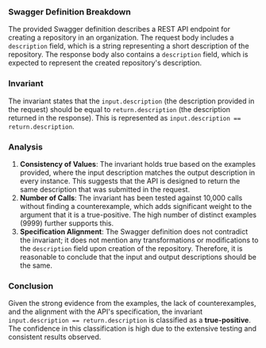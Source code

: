 ### Swagger Definition Breakdown
The provided Swagger definition describes a REST API endpoint for creating a repository in an organization. The request body includes a `description` field, which is a string representing a short description of the repository. The response body also contains a `description` field, which is expected to represent the created repository's description.

### Invariant
The invariant states that the `input.description` (the description provided in the request) should be equal to `return.description` (the description returned in the response). This is represented as `input.description == return.description`.

### Analysis
1. **Consistency of Values**: The invariant holds true based on the examples provided, where the input description matches the output description in every instance. This suggests that the API is designed to return the same description that was submitted in the request.
2. **Number of Calls**: The invariant has been tested against 10,000 calls without finding a counterexample, which adds significant weight to the argument that it is a true-positive. The high number of distinct examples (9999) further supports this.
3. **Specification Alignment**: The Swagger definition does not contradict the invariant; it does not mention any transformations or modifications to the `description` field upon creation of the repository. Therefore, it is reasonable to conclude that the input and output descriptions should be the same.

### Conclusion
Given the strong evidence from the examples, the lack of counterexamples, and the alignment with the API's specification, the invariant `input.description == return.description` is classified as a **true-positive**. The confidence in this classification is high due to the extensive testing and consistent results observed.
